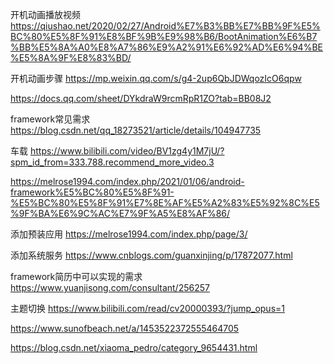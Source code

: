 
开机动画播放视频
https://qiushao.net/2020/02/27/Android%E7%B3%BB%E7%BB%9F%E5%BC%80%E5%8F%91%E8%BF%9B%E9%98%B6/BootAnimation%E6%B7%BB%E5%8A%A0%E8%A7%86%E9%A2%91%E6%92%AD%E6%94%BE%E5%8A%9F%E8%83%BD/

开机动画步骤
https://mp.weixin.qq.com/s/g4-2up6QbJDWqozIcO6qpw

https://docs.qq.com/sheet/DYkdraW9rcmRpR1ZO?tab=BB08J2



framework常见需求
https://blog.csdn.net/qq_18273521/article/details/104947735

车载
https://www.bilibili.com/video/BV1zg4y1M7jU/?spm_id_from=333.788.recommend_more_video.3


https://melrose1994.com/index.php/2021/01/06/android-framework%E5%BC%80%E5%8F%91-%E5%BC%80%E5%8F%91%E7%8E%AF%E5%A2%83%E5%92%8C%E5%9F%BA%E6%9C%AC%E7%9F%A5%E8%AF%86/

添加预装应用
https://melrose1994.com/index.php/page/3/

添加系统服务
https://www.cnblogs.com/guanxinjing/p/17872077.html


framework简历中可以实现的需求
https://www.yuanjisong.com/consultant/256257


主题切换
https://www.bilibili.com/read/cv20000393/?jump_opus=1


https://www.sunofbeach.net/a/1453522372555464705

https://blog.csdn.net/xiaoma_pedro/category_9654431.html